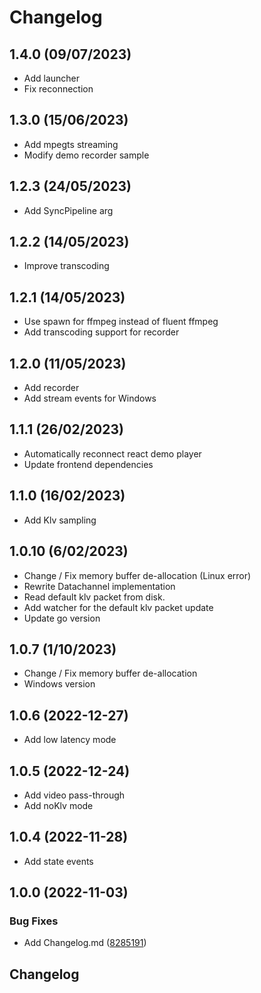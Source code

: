 # Changelog

## 1.4.0 (09/07/2023)
- Add launcher
- Fix reconnection
## 1.3.0 (15/06/2023)
- Add mpegts streaming
- Modify demo recorder sample

## 1.2.3 (24/05/2023)
- Add SyncPipeline arg

## 1.2.2 (14/05/2023)
- Improve transcoding

## 1.2.1 (14/05/2023)
- Use spawn for ffmpeg instead of fluent ffmpeg
- Add transcoding support for recorder

## 1.2.0 (11/05/2023)
- Add recorder
- Add stream events for Windows
## 1.1.1 (26/02/2023)

- Automatically reconnect react demo player
- Update frontend dependencies

## 1.1.0 (16/02/2023)

- Add Klv sampling

## 1.0.10 (6/02/2023)

- Change / Fix memory buffer de-allocation (Linux error)
- Rewrite Datachannel implementation 
- Read default klv packet from disk. 
- Add watcher for the default klv packet update
- Update go version 

## 1.0.7 (1/10/2023)

- Change / Fix memory buffer de-allocation
- Windows version 

## 1.0.6 (2022-12-27)

- Add low latency mode

## 1.0.5 (2022-12-24)

- Add video pass-through
- Add noKlv mode

## 1.0.4 (2022-11-28)

- Add state events

## 1.0.0 (2022-11-03)


### Bug Fixes

* Add Changelog.md ([8285191](https://github.com/impleotv/goLiveStreamer/commit/82851919610d2ffff268ef8658a0326acb6332b8))

## Changelog

